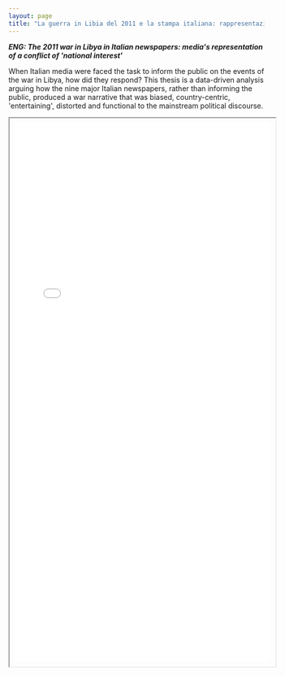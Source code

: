 ```yaml
---
layout: page
title: "La guerra in Libia del 2011 e la stampa italiana: rappresentazione mediatica di un teatro bellico"
---
```


***ENG: The 2011 war in Libya in Italian newspapers: media's representation of a conflict of 'national interest'***

When Italian media were faced the task to inform the public on the events of the war in Libya, how did they respond? This thesis is a data-driven analysis arguing how the nine major Italian newspapers, rather than informing the public, produced a war narrative that was biased, country-centric, 'entertaining', distorted and functional to the mainstream political discourse.

<iframe src="files/BA-thesis.pdf" style="width:100%;height:1060px; padding:10px"></iframe>
